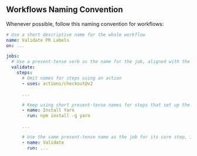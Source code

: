 ## Workflows Naming Convention

Whenever possible, follow this naming convention for workflows:

```yaml
# Use a short descriptive name for the whole workflow
name: Validate PR Labels
on: ...

jobs:
  # Use a present-tense verb as the name for the job, aligned with the workflow name
  validate:
    steps:
      # Omit names for steps using an action
      - uses: actions/checkout@v2

      ...

      # Keep using short present-tense names for steps that set up the stage
      - name: Install Yarn
        run: npm install -g yarn

      ...

      # Use the same present-tense name as the job for its core step, if any
      - name: Validate
        run: ...
```
